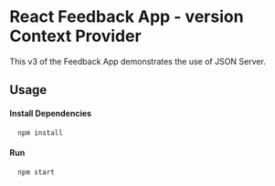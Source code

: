 # React Feedback App - version Context Provider

This v3 of the Feedback App demonstrates the use of JSON Server.

## Usage

#### Install Dependencies

```http
  npm install
```

#### Run

```http
  npm start
```

